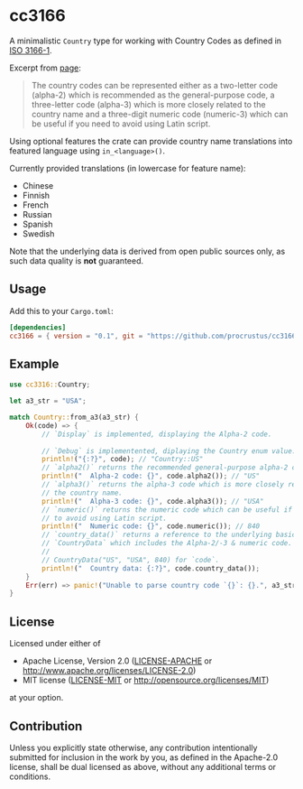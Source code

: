 cc3166
===
A minimalistic `Country` type for working with Country Codes as defined in 
[ISO 3166-1][1].

Excerpt from [page][1]:
> The country codes can be represented either as a two-letter code (alpha-2) 
> which is recommended as the general-purpose code, a three-letter code 
> (alpha-3) which is more closely related to the country name and a three-digit 
> numeric code (numeric-3) which can be useful if you need to avoid using Latin 
> script.

Using optional features the crate can provide country name translations into
featured language using `in_<language>()`.

Currently provided translations (in lowercase for feature name):
* Chinese
* Finnish
* French
* Russian
* Spanish
* Swedish

Note that the underlying data is derived from open public sources only, as such 
data quality is **not** guaranteed.

## Usage

Add this to your `Cargo.toml`:

```toml
[dependencies]
cc3166 = { version = "0.1", git = "https://github.com/procrustus/cc3166-rs" }
```


## Example

```rust
use cc3316::Country;

let a3_str = "USA";

match Country::from_a3(a3_str) {
    Ok(code) => {
        // `Display` is implemented, displaying the Alpha-2 code.
        
        // `Debug` is implementented, diplaying the Country enum value.
        println!("{:?}", code); // "Country::US"
        // `alpha2()` returns the recommended general-purpose alpha-2 code.
        println!("  Alpha-2 code: {}", code.alpha2()); // "US"
        // `alpha3()` returns the alpha-3 code which is more closely related to 
        // the country name.
        println!("  Alpha-3 code: {}", code.alpha3()); // "USA"
        // `numeric()` returns the numeric code which can be useful if you need 
        // to avoid using Latin script.
        println!("  Numeric code: {}", code.numeric()); // 840
        // `country_data()` returns a reference to the underlying basic 
        // `CountryData` which includes the Alpha-2/-3 & numeric code.
        //
        // CountryData("US", "USA", 840) for `code`.
        println!("  Country data: {:?}", code.country_data()); 
    }
    Err(err) => panic!("Unable to parse country code `{}`: {}.", a3_str, err),
}
```

## License

Licensed under either of

 * Apache License, Version 2.0
   ([LICENSE-APACHE](LICENSE-APACHE) or http://www.apache.org/licenses/LICENSE-2.0)
 * MIT license
   ([LICENSE-MIT](LICENSE-MIT) or http://opensource.org/licenses/MIT)

at your option.


## Contribution

Unless you explicitly state otherwise, any contribution intentionally submitted
for inclusion in the work by you, as defined in the Apache-2.0 license, shall be
dual licensed as above, without any additional terms or conditions.

[1]: https://www.iso.org/iso-3166-country-codes.html